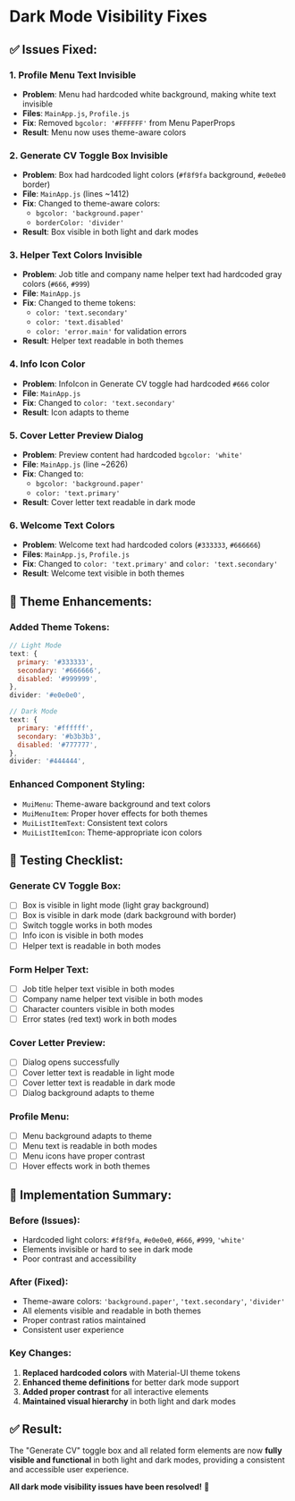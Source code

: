 # Dark Mode Visibility Fixes

## ✅ **Issues Fixed:**

### **1. Profile Menu Text Invisible**
- **Problem**: Menu had hardcoded white background, making white text invisible
- **Files**: `MainApp.js`, `Profile.js`
- **Fix**: Removed `bgcolor: '#FFFFFF'` from Menu PaperProps
- **Result**: Menu now uses theme-aware colors

### **2. Generate CV Toggle Box Invisible**
- **Problem**: Box had hardcoded light colors (`#f8f9fa` background, `#e0e0e0` border)
- **File**: `MainApp.js` (lines ~1412)
- **Fix**: Changed to theme-aware colors:
  - `bgcolor: 'background.paper'`
  - `borderColor: 'divider'`
- **Result**: Box visible in both light and dark modes

### **3. Helper Text Colors Invisible**
- **Problem**: Job title and company name helper text had hardcoded gray colors (`#666`, `#999`)
- **File**: `MainApp.js`
- **Fix**: Changed to theme tokens:
  - `color: 'text.secondary'`
  - `color: 'text.disabled'`
  - `color: 'error.main'` for validation errors
- **Result**: Helper text readable in both themes

### **4. Info Icon Color**
- **Problem**: InfoIcon in Generate CV toggle had hardcoded `#666` color
- **File**: `MainApp.js`
- **Fix**: Changed to `color: 'text.secondary'`
- **Result**: Icon adapts to theme

### **5. Cover Letter Preview Dialog**
- **Problem**: Preview content had hardcoded `bgcolor: 'white'`
- **File**: `MainApp.js` (line ~2626)
- **Fix**: Changed to:
  - `bgcolor: 'background.paper'`
  - `color: 'text.primary'`
- **Result**: Cover letter text readable in dark mode

### **6. Welcome Text Colors**
- **Problem**: Welcome text had hardcoded colors (`#333333`, `#666666`)
- **Files**: `MainApp.js`, `Profile.js`
- **Fix**: Changed to `color: 'text.primary'` and `color: 'text.secondary'`
- **Result**: Welcome text visible in both themes

## 🎨 **Theme Enhancements:**

### **Added Theme Tokens:**
```javascript
// Light Mode
text: {
  primary: '#333333',
  secondary: '#666666', 
  disabled: '#999999',
},
divider: '#e0e0e0',

// Dark Mode  
text: {
  primary: '#ffffff',
  secondary: '#b3b3b3',
  disabled: '#777777', 
},
divider: '#444444',
```

### **Enhanced Component Styling:**
- `MuiMenu`: Theme-aware background and text colors
- `MuiMenuItem`: Proper hover effects for both themes
- `MuiListItemText`: Consistent text colors
- `MuiListItemIcon`: Theme-appropriate icon colors

## 🧪 **Testing Checklist:**

### **Generate CV Toggle Box:**
- [ ] Box is visible in light mode (light gray background)
- [ ] Box is visible in dark mode (dark background with border)
- [ ] Switch toggle works in both modes
- [ ] Info icon is visible in both modes
- [ ] Helper text is readable in both modes

### **Form Helper Text:**
- [ ] Job title helper text visible in both modes
- [ ] Company name helper text visible in both modes
- [ ] Character counters visible in both modes
- [ ] Error states (red text) work in both modes

### **Cover Letter Preview:**
- [ ] Dialog opens successfully
- [ ] Cover letter text is readable in light mode
- [ ] Cover letter text is readable in dark mode
- [ ] Dialog background adapts to theme

### **Profile Menu:**
- [ ] Menu background adapts to theme
- [ ] Menu text is readable in both modes
- [ ] Menu icons have proper contrast
- [ ] Hover effects work in both themes

## 🚀 **Implementation Summary:**

### **Before (Issues):**
- Hardcoded light colors: `#f8f9fa`, `#e0e0e0`, `#666`, `#999`, `'white'`
- Elements invisible or hard to see in dark mode
- Poor contrast and accessibility

### **After (Fixed):**
- Theme-aware colors: `'background.paper'`, `'text.secondary'`, `'divider'`
- All elements visible and readable in both themes
- Proper contrast ratios maintained
- Consistent user experience

### **Key Changes:**
1. **Replaced hardcoded colors** with Material-UI theme tokens
2. **Enhanced theme definitions** for better dark mode support
3. **Added proper contrast** for all interactive elements
4. **Maintained visual hierarchy** in both light and dark modes

## ✅ **Result:**

The "Generate CV" toggle box and all related form elements are now **fully visible and functional** in both light and dark modes, providing a consistent and accessible user experience.

**All dark mode visibility issues have been resolved!** 🎉
